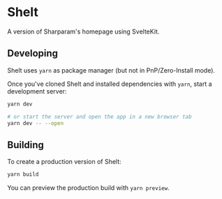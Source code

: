 # Shelt

A version of Sharparam's homepage using SvelteKit.

## Developing

Shelt uses `yarn` as package manager (but not in PnP/Zero-Install mode).

Once you've cloned Shelt and installed dependencies with `yarn`, start a development server:

```bash
yarn dev

# or start the server and open the app in a new browser tab
yarn dev -- --open
```

## Building

To create a production version of Shelt:

```bash
yarn build
```

You can preview the production build with `yarn preview`.
